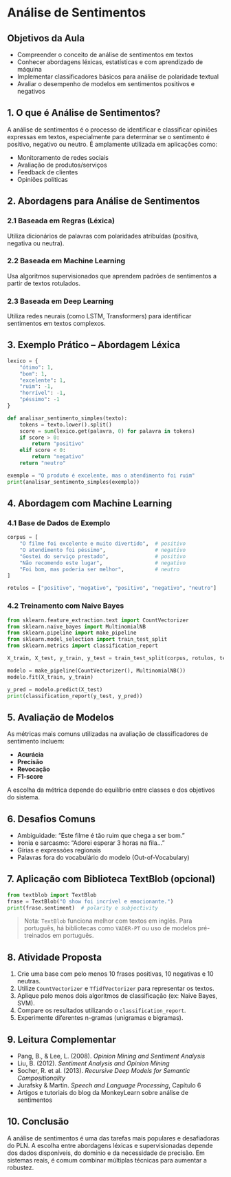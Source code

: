 # Análise de Sentimentos

## Objetivos da Aula

- Compreender o conceito de análise de sentimentos em textos
- Conhecer abordagens léxicas, estatísticas e com aprendizado de máquina
- Implementar classificadores básicos para análise de polaridade textual
- Avaliar o desempenho de modelos em sentimentos positivos e negativos

## 1. O que é Análise de Sentimentos?

A análise de sentimentos é o processo de identificar e classificar opiniões expressas em textos, especialmente para determinar se o sentimento é positivo, negativo ou neutro. É amplamente utilizada em aplicações como:

- Monitoramento de redes sociais
- Avaliação de produtos/serviços
- Feedback de clientes
- Opiniões políticas


## 2. Abordagens para Análise de Sentimentos

### 2.1 Baseada em Regras (Léxica)
Utiliza dicionários de palavras com polaridades atribuídas (positiva, negativa ou neutra).

### 2.2 Baseada em Machine Learning
Usa algoritmos supervisionados que aprendem padrões de sentimentos a partir de textos rotulados.

### 2.3 Baseada em Deep Learning
Utiliza redes neurais (como LSTM, Transformers) para identificar sentimentos em textos complexos.


## 3. Exemplo Prático – Abordagem Léxica

```python
lexico = {
    "ótimo": 1,
    "bom": 1,
    "excelente": 1,
    "ruim": -1,
    "horrível": -1,
    "péssimo": -1
}

def analisar_sentimento_simples(texto):
    tokens = texto.lower().split()
    score = sum(lexico.get(palavra, 0) for palavra in tokens)
    if score > 0:
        return "positivo"
    elif score < 0:
        return "negativo"
    return "neutro"

exemplo = "O produto é excelente, mas o atendimento foi ruim"
print(analisar_sentimento_simples(exemplo))
```


## 4. Abordagem com Machine Learning

### 4.1 Base de Dados de Exemplo

```python
corpus = [
    "O filme foi excelente e muito divertido",  # positivo
    "O atendimento foi péssimo",                # negativo
    "Gostei do serviço prestado",               # positivo
    "Não recomendo este lugar",                 # negativo
    "Foi bom, mas poderia ser melhor",          # neutro
]

rotulos = ["positivo", "negativo", "positivo", "negativo", "neutro"]
```

### 4.2 Treinamento com Naive Bayes

```python
from sklearn.feature_extraction.text import CountVectorizer
from sklearn.naive_bayes import MultinomialNB
from sklearn.pipeline import make_pipeline
from sklearn.model_selection import train_test_split
from sklearn.metrics import classification_report

X_train, X_test, y_train, y_test = train_test_split(corpus, rotulos, test_size=0.4)

modelo = make_pipeline(CountVectorizer(), MultinomialNB())
modelo.fit(X_train, y_train)

y_pred = modelo.predict(X_test)
print(classification_report(y_test, y_pred))
```

## 5. Avaliação de Modelos

As métricas mais comuns utilizadas na avaliação de classificadores de sentimento incluem:

* **Acurácia**
* **Precisão**
* **Revocação**
* **F1-score**

A escolha da métrica depende do equilíbrio entre classes e dos objetivos do sistema.

## 6. Desafios Comuns

* Ambiguidade: “Este filme é tão ruim que chega a ser bom.”
* Ironia e sarcasmo: “Adorei esperar 3 horas na fila...”
* Gírias e expressões regionais
* Palavras fora do vocabulário do modelo (Out-of-Vocabulary)

## 7. Aplicação com Biblioteca TextBlob (opcional)

```python
from textblob import TextBlob
frase = TextBlob("O show foi incrível e emocionante.")
print(frase.sentiment)  # polarity e subjectivity
```

> Nota: `TextBlob` funciona melhor com textos em inglês. Para português, há bibliotecas como `VADER-PT` ou uso de modelos pré-treinados em português.


## 8. Atividade Proposta

1. Crie uma base com pelo menos 10 frases positivas, 10 negativas e 10 neutras.
2. Utilize `CountVectorizer` e `TfidfVectorizer` para representar os textos.
3. Aplique pelo menos dois algoritmos de classificação (ex: Naive Bayes, SVM).
4. Compare os resultados utilizando o `classification_report`.
5. Experimente diferentes n-gramas (unigramas e bigramas).


## 9. Leitura Complementar

* Pang, B., & Lee, L. (2008). *Opinion Mining and Sentiment Analysis*
* Liu, B. (2012). *Sentiment Analysis and Opinion Mining*
* Socher, R. et al. (2013). *Recursive Deep Models for Semantic Compositionality*
* Jurafsky & Martin. *Speech and Language Processing*, Capítulo 6
* Artigos e tutoriais do blog da MonkeyLearn sobre análise de sentimentos


## 10. Conclusão

A análise de sentimentos é uma das tarefas mais populares e desafiadoras do PLN. A escolha entre abordagens léxicas e supervisionadas depende dos dados disponíveis, do domínio e da necessidade de precisão. Em sistemas reais, é comum combinar múltiplas técnicas para aumentar a robustez.

```